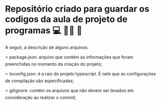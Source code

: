# Repositório criado para guardar os codigos da aula de projeto de programas :computer: 🧛‍♀️ :rocket:
A seguir, a descrição de alguns  arquivos:

:star: package.json: arquivo que contém as informações que foram preenchidas no momento da criação do projeto;

:star: tsconfig.json: é a raiz do projeto typescript. É nele que as configurações de compilação são especificadas;

:star: gitignore: contém os arquivos que não devem ser levados em consideração ao realizar o commit;
